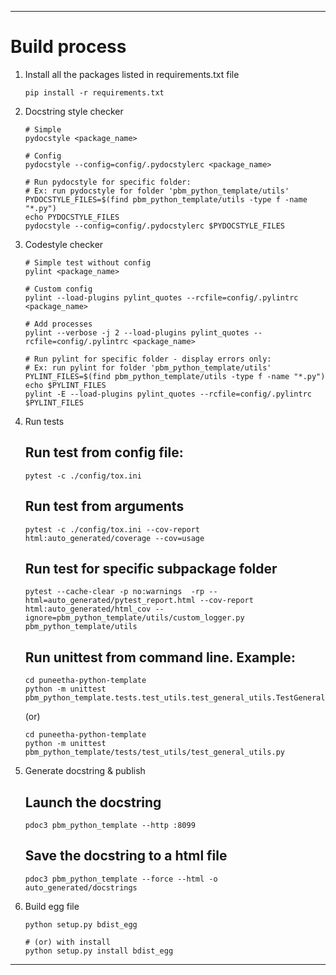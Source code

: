 <!--BEGIN-->
---

# Build process

1. Install all the packages listed in requirements.txt file
    ```shell
    pip install -r requirements.txt
    ```

2. Docstring style checker
    ```shell
    # Simple
    pydocstyle <package_name>
    
    # Config
    pydocstyle --config=config/.pydocstylerc <package_name>
    
    # Run pydocstyle for specific folder:
    # Ex: run pydocstyle for folder 'pbm_python_template/utils'
    PYDOCSTYLE_FILES=$(find pbm_python_template/utils -type f -name "*.py")
    echo PYDOCSTYLE_FILES
    pydocstyle --config=config/.pydocstylerc $PYDOCSTYLE_FILES
    
    ```

3. Codestyle checker
    ```shell
    # Simple test without config
    pylint <package_name>
    
    # Custom config
    pylint --load-plugins pylint_quotes --rcfile=config/.pylintrc <package_name>
    
    # Add processes
    pylint --verbose -j 2 --load-plugins pylint_quotes --rcfile=config/.pylintrc <package_name>
    
    # Run pylint for specific folder - display errors only:
    # Ex: run pylint for folder 'pbm_python_template/utils'
    PYLINT_FILES=$(find pbm_python_template/utils -type f -name "*.py")
    echo $PYLINT_FILES
    pylint -E --load-plugins pylint_quotes --rcfile=config/.pylintrc $PYLINT_FILES
    
    ```

4. Run tests
   ## Run test from config file:
    ```shell
    pytest -c ./config/tox.ini
    ```

   ## Run test from arguments
    ```shell
    pytest -c ./config/tox.ini --cov-report html:auto_generated/coverage --cov=usage
    ```

   ## Run test for specific subpackage folder
    ```shell
    pytest --cache-clear -p no:warnings  -rp --html=auto_generated/pytest_report.html --cov-report html:auto_generated/html_cov --ignore=pbm_python_template/utils/custom_logger.py pbm_python_template/utils
    ``` 

   ## Run unittest from command line. Example:
    ```shell
    cd puneetha-python-template
    python -m unittest pbm_python_template.tests.test_utils.test_general_utils.TestGeneralUtils
    ```
    (or)
    ```shell
    cd puneetha-python-template
    python -m unittest pbm_python_template/tests/test_utils/test_general_utils.py
    ```

5. Generate docstring & publish
   ## Launch the docstring
    ```shell
    pdoc3 pbm_python_template --http :8099
    ```

   ## Save the docstring to a html file
    ```shell
    pdoc3 pbm_python_template --force --html -o auto_generated/docstrings
    ```

6. Build egg file
    ```shell
    python setup.py bdist_egg
   
    # (or) with install
    python setup.py install bdist_egg
    ```

---
<!--END-->